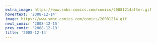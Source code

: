 ```yaml
---
extra_image: https://www.smbc-comics.com/comics/20081214after.gif
hovertext: '2008-12-14'
image: https://www.smbc-comics.com/comics/20081214.gif
next_comic: '2008-12-15'
prev_comic: '2008-12-13'
title: '2008-12-14'
---
```



